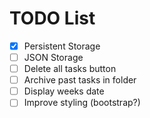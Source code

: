 # TODO List

- [x] Persistent Storage
- [ ] JSON Storage
- [ ] Delete all tasks button
- [ ] Archive past tasks in folder
- [ ] Display weeks date
- [ ] Improve styling (bootstrap?)
